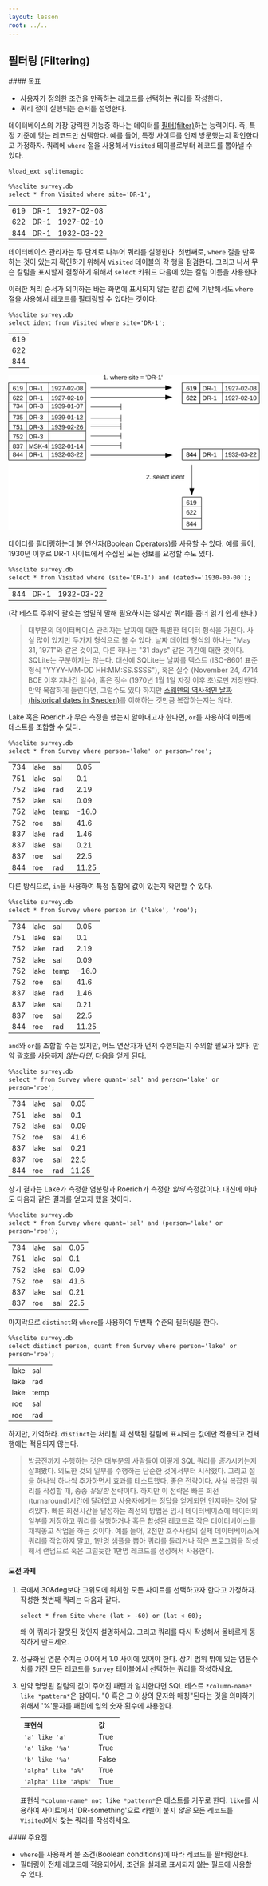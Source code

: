 ```yaml
---
layout: lesson
root: ../..
---
```


## 필터링 (Filtering)


<div class="objectives" markdown="1">
#### 목표

*   사용자가 정의한 조건을 만족하는 레코드를 선택하는 쿼리를 작성한다.
*   쿼리 절이 실행되는 순서를 설명한다.
</div>


데이터베이스의 가장 강력한 기능중 하나는 데이터를 [필터(filter)](../../gloss.html#filter)하는 능력이다.
즉, 특정 기준에 맞는 레코드만 선택한다. 예를 들어, 특정 사이트를 언제 방문했는지 확인한다고 가정하자.
쿼리에 `where` 절을 사용해서 `Visited` 테이블로부터 레코드를 뽑아낼 수 있다.


<pre class="in"><code>%load_ext sqlitemagic</code></pre>


<pre class="in"><code>%%sqlite survey.db
select * from Visited where site=&#39;DR-1&#39;;</code></pre>

<div class="out"><table>
<tr><td>619</td><td>DR-1</td><td>1927-02-08</td></tr>
<tr><td>622</td><td>DR-1</td><td>1927-02-10</td></tr>
<tr><td>844</td><td>DR-1</td><td>1932-03-22</td></tr>
</table></div>


데이터베이스 관리자는 두 단계로 나누어 쿼리를 실행한다.
첫번째로, `where` 절을 만족하는 것이 있는지 확인하기 위해서 
`Visited` 테이블의 각 행을 점검한다.
그리고 나서 무슨 칼럼을 표시할지 결정하기 위해서 `select` 키워드 다음에 있는 칼럼 이름을 사용한다.


이러한 처리 순서가 의미하는 바는 화면에 표시되지 않는 칼럼 값에 기반해서도 `where` 절을 사용해서 레코드를 필터링할 수 있다는 것이다.


<pre class="in"><code>%%sqlite survey.db
select ident from Visited where site=&#39;DR-1&#39;;</code></pre>

<div class="out"><table>
<tr><td>619</td></tr>
<tr><td>622</td></tr>
<tr><td>844</td></tr>
</table></div>


<img src="img/sql-filter.svg" alt="SQL Filtering in Action" />


데이터를 필터링하는데 불 연산자(Boolean Operators)를 사용할 수 있다. 예를 들어, 1930년 이후로 DR-1 사이트에서 수집된 모든 정보를 요청할 수도 있다.


<pre class="in"><code>%%sqlite survey.db
select * from Visited where (site=&#39;DR-1&#39;) and (dated&gt;=&#39;1930-00-00&#39;);</code></pre>

<div class="out"><table>
<tr><td>844</td><td>DR-1</td><td>1932-03-22</td></tr>
</table></div>


(각 테스트 주위의 괄호는 엄밀히 말해 필요하지는 않지만 쿼리를 좀더 읽기 쉽게 한다.)

> 대부분의 데이터베이스 관리자는 날짜에 대한 특별한 데이터 형식을 가진다.
> 사실 많이 있지만 두가지 형식으로 볼 수 있다. 날짜 데이터 형식의 하나는 "May 31, 1971"와 같은 것이고,
> 다른 하나는 "31 days" 같은 기간에 대한 것이다.
> SQLite는 구분하지는 않는다. 대신에 SQLite는 날짜를 텍스트 (ISO-8601 표준 형식 "YYYY-MM-DD HH:MM:SS.SSSS"), 혹은 
> 실수 (November 24, 4714 BCE 이후 지나간 일수), 혹은 정수 (1970년 1월 1일 자정 이후 초)로만 저장한다.
> 만약 복잡하게 들린다면, 그럴수도 있다 하지만 [스웨덴의 역사적인 날짜(historical dates in Sweden)](http://en.wikipedia.org/wiki/Swedish_calendar)를
> 이해하는 것만큼 복잡하는지는 않다.


Lake 혹은 Roerich가 무슨 측정을 했는지 알아내고자 한다면, `or`를 사용하여 이름에 테스트를 조합할 수 있다.


<pre class="in"><code>%%sqlite survey.db
select * from Survey where person=&#39;lake&#39; or person=&#39;roe&#39;;</code></pre>

<div class="out"><table>
<tr><td>734</td><td>lake</td><td>sal</td><td>0.05</td></tr>
<tr><td>751</td><td>lake</td><td>sal</td><td>0.1</td></tr>
<tr><td>752</td><td>lake</td><td>rad</td><td>2.19</td></tr>
<tr><td>752</td><td>lake</td><td>sal</td><td>0.09</td></tr>
<tr><td>752</td><td>lake</td><td>temp</td><td>-16.0</td></tr>
<tr><td>752</td><td>roe</td><td>sal</td><td>41.6</td></tr>
<tr><td>837</td><td>lake</td><td>rad</td><td>1.46</td></tr>
<tr><td>837</td><td>lake</td><td>sal</td><td>0.21</td></tr>
<tr><td>837</td><td>roe</td><td>sal</td><td>22.5</td></tr>
<tr><td>844</td><td>roe</td><td>rad</td><td>11.25</td></tr>
</table></div>


다른 방식으로, `in`을 사용하여 특정 집합에 값이 있는지 확인할 수 있다.


<pre class="in"><code>%%sqlite survey.db
select * from Survey where person in (&#39;lake&#39;, &#39;roe&#39;);</code></pre>

<div class="out"><table>
<tr><td>734</td><td>lake</td><td>sal</td><td>0.05</td></tr>
<tr><td>751</td><td>lake</td><td>sal</td><td>0.1</td></tr>
<tr><td>752</td><td>lake</td><td>rad</td><td>2.19</td></tr>
<tr><td>752</td><td>lake</td><td>sal</td><td>0.09</td></tr>
<tr><td>752</td><td>lake</td><td>temp</td><td>-16.0</td></tr>
<tr><td>752</td><td>roe</td><td>sal</td><td>41.6</td></tr>
<tr><td>837</td><td>lake</td><td>rad</td><td>1.46</td></tr>
<tr><td>837</td><td>lake</td><td>sal</td><td>0.21</td></tr>
<tr><td>837</td><td>roe</td><td>sal</td><td>22.5</td></tr>
<tr><td>844</td><td>roe</td><td>rad</td><td>11.25</td></tr>
</table></div>


`and`와 `or`를 조합할 수는 있지만, 어느 연산자가 먼저 수행되는지 주의할 필요가 있다.
만약 괄호를 사용하지 *않는다면*, 다음을 얻게 된다.


<pre class="in"><code>%%sqlite survey.db
select * from Survey where quant=&#39;sal&#39; and person=&#39;lake&#39; or person=&#39;roe&#39;;</code></pre>

<div class="out"><table>
<tr><td>734</td><td>lake</td><td>sal</td><td>0.05</td></tr>
<tr><td>751</td><td>lake</td><td>sal</td><td>0.1</td></tr>
<tr><td>752</td><td>lake</td><td>sal</td><td>0.09</td></tr>
<tr><td>752</td><td>roe</td><td>sal</td><td>41.6</td></tr>
<tr><td>837</td><td>lake</td><td>sal</td><td>0.21</td></tr>
<tr><td>837</td><td>roe</td><td>sal</td><td>22.5</td></tr>
<tr><td>844</td><td>roe</td><td>rad</td><td>11.25</td></tr>
</table></div>


상기 결과는 Lake가 측정한 염분량과 Roerich가 측정한 *임의* 측정값이다.
대신에 아마도 다음과 같은 결과를 얻고자 했을 것이다.


<pre class="in"><code>%%sqlite survey.db
select * from Survey where quant=&#39;sal&#39; and (person=&#39;lake&#39; or person=&#39;roe&#39;);</code></pre>

<div class="out"><table>
<tr><td>734</td><td>lake</td><td>sal</td><td>0.05</td></tr>
<tr><td>751</td><td>lake</td><td>sal</td><td>0.1</td></tr>
<tr><td>752</td><td>lake</td><td>sal</td><td>0.09</td></tr>
<tr><td>752</td><td>roe</td><td>sal</td><td>41.6</td></tr>
<tr><td>837</td><td>lake</td><td>sal</td><td>0.21</td></tr>
<tr><td>837</td><td>roe</td><td>sal</td><td>22.5</td></tr>
</table></div>


마지막으로 `distinct`와 `where`를 사용하여  두번째 수준의 필터링을 한다.


<pre class="in"><code>%%sqlite survey.db
select distinct person, quant from Survey where person=&#39;lake&#39; or person=&#39;roe&#39;;</code></pre>

<div class="out"><table>
<tr><td>lake</td><td>sal</td></tr>
<tr><td>lake</td><td>rad</td></tr>
<tr><td>lake</td><td>temp</td></tr>
<tr><td>roe</td><td>sal</td></tr>
<tr><td>roe</td><td>rad</td></tr>
</table></div>


하지만, 기억하라. `distinct`는 처리될 때 선택된 칼럼에 표시되는 값에만 적용되고 전체 행에는 적용되지 않는다.

> 방금전까지 수행하는 것은 대부분의 사람들이 어떻게 SQL 쿼리를 *증가*시키는지 살펴봤다.
> 의도한 것의 일부를 수행하는 단순한 것에서부터 시작했다.
> 그리고 절을 하나씩 하나씩 추가하면서 효과를 테스트했다. 좋은 전략이다. 사실 복잡한 쿼리를 작성할 때, 종종 *유일한* 전략이다.
> 하지만 이 전략은 빠른 회전(turnaround)시간에 달려있고 사용자에게는 정답을 얻게되면 인지하는 것에 달려있다.
> 빠른 회전시간을 달성하는 최선의 방법은 임시 데이터베이스에 데이터의 일부를 저장하고 쿼리를 실행하거나 혹은 
> 합성된 레코드로 작은 데이터베이스를 채워놓고 작업을 하는 것이다.
> 예를 들어, 2천만 호주사람의 실제 데이터베이스에 쿼리를 작업하지 말고,
> 1만명 샘플을 뽑아 쿼리를 돌리거나 작은 프로그램을 작성해서 랜덤으로 혹은 그럴듯한 1만명 레코드를 생성해서 사용한다.


#### 도전 과제

1.  극에서 30&deg보다 고위도에 위치한 모든 사이트를 선택하고자 한다고 가정하자.
    작성한 첫번째 쿼리는 다음과 같다.

    ~~~
    select * from Site where (lat > -60) or (lat < 60);
    ~~~

    왜 이 쿼리가 잘못된 것인지 설명하세요.
    그리고 쿼리를 다시 작성해서 올바르게 동작하게 만드세요.

2.  정규화된 염분 수치는 0.0에서 1.0 사이에 있어야 한다.
    상기 범위 밖에 있는 염분수치를 가진 모든 레코드를 `Survey` 테이블에서 선택하는 쿼리를 작성하세요.

3.  만약 명명된 칼럼의 값이 주어진 패턴과 일치한다면 SQL 테스트 `*column-name* like *pattern*`은 참이다.
    "0 혹은 그 이상의 문자와 매칭"된다는 것을 의미하기 위해서 '%'문자를 패턴에 임의 숫자 횟수에 사용한다.

    <table>
      <tr> <th>표현식</th> <th>값</th> </tr>
      <tr> <td><code>'a' like 'a'</code></td> <td>True</td> </tr>
      <tr> <td><code>'a' like '%a'</code></td> <td>True</td> </tr>
      <tr> <td><code>'b' like '%a'</code></td> <td>False</td> </tr>
      <tr> <td><code>'alpha' like 'a%'</code></td> <td>True</td> </tr>
      <tr> <td><code>'alpha' like 'a%p%'</code></td> <td>True</td> </tr>
    </table>
    
    표현식 `*column-name* not like *pattern*`은 테스트를 거꾸로 한다.
    `like`를 사용하여 사이트에서 'DR-something'으로 라벨이 붙지 *않은* 모든 레코드를 `Visited`에서 찾는 쿼리를 작성하세요.


<div class="keypoints" markdown="1">
#### 주요점

*   `where`를 사용해서 불 조건(Boolean conditions)에 따라 레코드를 필터링한다.
*   필터링이 전체 레코드에 적용되어서, 조건을 실제로 표시되지 않는 필드에 사용할 수 있다.
</div>


<pre class="in"><code></code></pre>
